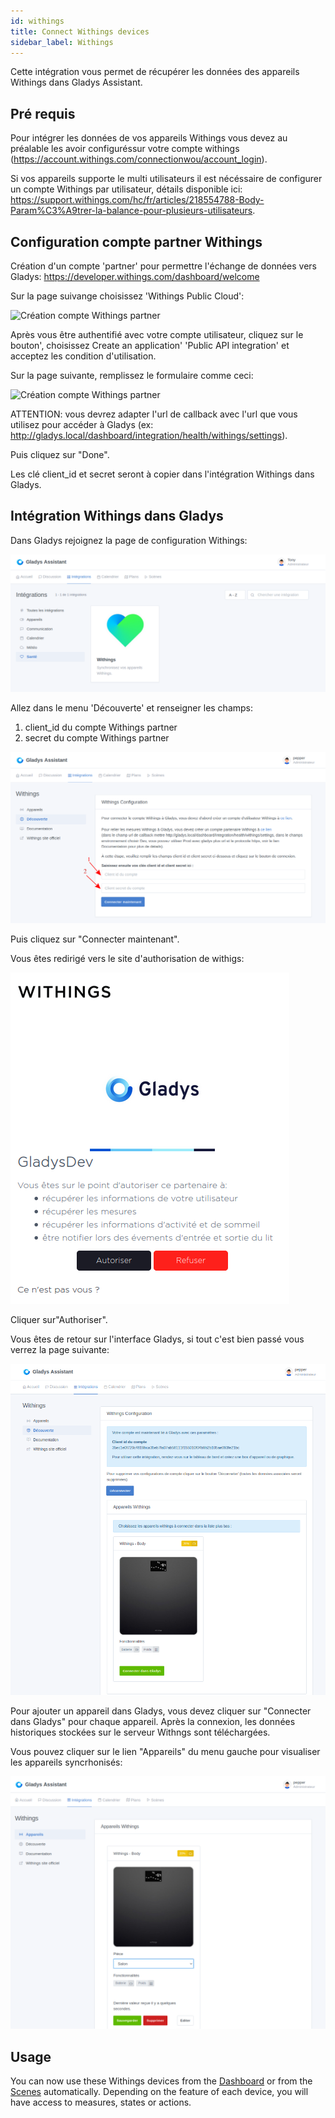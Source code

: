 ```yaml
---
id: withings
title: Connect Withings devices
sidebar_label: Withings
---
```


Cette intégration vous permet de récupérer les données des appareils Withings dans Gladys Assistant.

## Pré requis

Pour intégrer les données de vos appareils Withings vous devez au préalable les avoir configuréssur votre compte withings (https://account.withings.com/connectionwou/account_login).


Si vos appareils supporte le multi utilisateurs il est nécéssaire de configurer un compte Withings par utilisateur, détails disponible ici: https://support.withings.com/hc/fr/articles/218554788-Body-Param%C3%A9trer-la-balance-pour-plusieurs-utilisateurs.

## Configuration compte partner Withings

Création d'un compte 'partner' pour permettre l'échange de données vers Gladys: https://developer.withings.com/dashboard/welcome

Sur la page suivange choisissez 'Withings Public Cloud':

![Création compte Withings partner](../../static/img/docs/en/configuration/withings/withings-partner-config-1.png)

Après vous être authentifié avec votre compte utilisateur, cliquez sur le bouton', choisissez Create an application' 'Public API integration' et acceptez les condition d'utilisation.

Sur la page suivante, remplissez le formulaire comme ceci:

![Création compte Withings partner](../../static/img/docs/en/configuration/withings/withings-partner-config-2.png)

ATTENTION: vous devrez adapter l'url de callback avec l'url que vous utilisez pour accéder à Gladys (ex: http://gladys.local/dashboard/integration/health/withings/settings).

Puis cliquez sur "Done".

Les clé client_id et secret seront à copier dans l'intégration Withings dans Gladys.

## Intégration Withings dans Gladys

Dans Gladys rejoignez la page de configuration Withings:

![Configuration intégration Withings dans Gladys](../../../../../static/img/docs/fr/configuration/withings/withings-settings-config-0.png)

Allez dans le menu 'Découverte' et renseigner les champs:
1. client_id du compte Withings partner
2. secret du compte Withings partner

![Configuration intégration Withings dans Gladys](../../../../../static/img/docs/fr/configuration/withings/withings-settings-config-1.png)

Puis cliquez sur "Connecter maintenant".

Vous êtes redirigé vers le site d'authorisation de withigs:

![Configuration intégration Withings dans Gladys](../../../../../static/img/docs/fr/configuration/withings/withings-settings-config-2.png)

Cliquer sur"Authoriser".

Vous êtes de retour sur l'interface Gladys, si tout c'est bien passé vous verrez la page suivante:

![Configuration intégration Withings dans Gladys](../../../../../static/img/docs/fr/configuration/withings/withings-settings-config-3.png)

Pour ajouter un appareil dans Gladys, vous devez cliquer sur "Connecter dans Gladys" pour chaque appareil. Après la connexion, les données historiques stockées sur le serveur Withngs sont téléchargées.

Vous pouvez cliquer sur le lien "Appareils" du menu gauche pour visualiser les appareils syncrhonisés:

![Configuration intégration Withings dans Gladys](../../../../../static/img/docs/fr/configuration/withings/withings-settings-config-4.png)

## Usage

You can now use these Withings devices from the [Dashboard](../dashboard/devices-in-room.md) or from the [Scenes](../scenes/intro.md) automatically. Depending on the feature of each device, you will have access to measures, states or actions.
